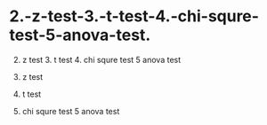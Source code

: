 # 2.-z-test-3.-t-test-4.-chi-squre-test-5-anova-test.
2. z test 3. t test 4. chi squre test 5 anova test

2. z test
3. t test
4. chi squre test
5 anova test
